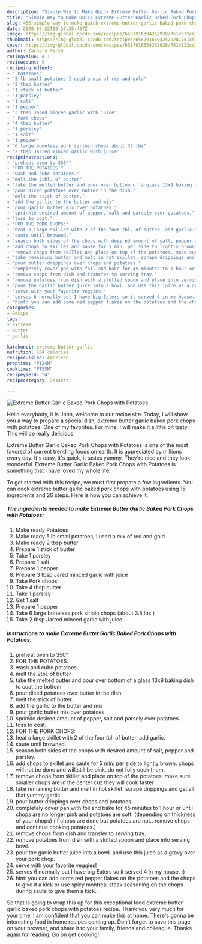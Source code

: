```yaml
---
description: "Simple Way to Make Quick Extreme Butter Garlic Baked Pork Chops with Potatoes"
title: "Simple Way to Make Quick Extreme Butter Garlic Baked Pork Chops with Potatoes"
slug: 456-simple-way-to-make-quick-extreme-butter-garlic-baked-pork-chops-with-potatoes
date: 2020-06-22T19:37:35.457Z
image: https://img-global.cpcdn.com/recipes/6587916304252928/751x532cq70/extreme-butter-garlic-baked-pork-chops-with-potatoes-recipe-main-photo.jpg
thumbnail: https://img-global.cpcdn.com/recipes/6587916304252928/751x532cq70/extreme-butter-garlic-baked-pork-chops-with-potatoes-recipe-main-photo.jpg
cover: https://img-global.cpcdn.com/recipes/6587916304252928/751x532cq70/extreme-butter-garlic-baked-pork-chops-with-potatoes-recipe-main-photo.jpg
author: Zachary Marsh
ratingvalue: 4.1
reviewcount: 9
recipeingredient:
- " Potatoes"
- "5 lb small potatoes I used a mix of red and gold"
- "2 tbsp butter"
- "1 stick of butter"
- "1 parsley"
- "1 salt"
- "1 pepper"
- "3 tbsp Jared minced garlic with juice"
- " Pork chops"
- "4 tbsp butter"
- "1 parsley"
- "1 salt"
- "1 pepper"
- "6 large boneless pork sirloin chops about 35 lbs"
- "2 tbsp Jarred minced garlic with juice"
recipeinstructions:
- "preheat oven to 350°"
- "FOR THE POTATOES:"
- "wash and cube potatoes."
- "melt the 2tbl. of butter"
- "take the melted butter and pour over bottom of a glass 13x9 baking dish to coat the bottom"
- "pour diced potatoes over butter in the dish."
- "melt the stick of butter."
- "add the garlic to the butter and mix"
- "pour garlic butter mix over potatoes."
- "sprinkle desired amount of pepper, salt and parsely over potatoes."
- "toss to coat."
- "FOR THE PORK CHOPS:"
- "heat a large skillet with 2 of the four tbl. of butter. add garlic."
- "saute until browned."
- "season both sides of the chops with desired amount of salt, pepper and parsley."
- "add chops to skillet and saute for 5 min. per side to lightly brown. chops will not be done and will.still be pink. do not fully cook them."
- "remove chops from skillet and place on top of the potatoes. make sure smaller chops are in the center cuz they will cook faster"
- "take remaining butter and melt in hot skillet. scrape drippings and get all that yummy garlic."
- "pour butter drippings over chops and potatoes."
- "completely cover pan with foil and bake for 45 minutes to 1 hour or until chops are no longer pink and potatoes are soft. (depending on thickness of your chops) (if chops are done but potatoes are not.. remove chops and continue cooking potatoes.)"
- "remove chops from dish and transfer to serving tray."
- "remove potatoes from dish with a slotted spoon and place into serving bowl."
- "pour the garlic butter juice into a bowl. and use this juice as a gravy over your pork chop."
- "serve with your favorite veggies!"
- "serves 6 normally but I have big Eaters so it served 4 in my house. :)"
- "hint: you can add some red pepper flakes on the potatoes and the chops to give it a kick or use spicy montreal steak seasoning on the chops during saute to give them a kick.."
categories:
- Recipe
tags:
- extreme
- butter
- garlic

katakunci: extreme butter garlic 
nutrition: 164 calories
recipecuisine: American
preptime: "PT24M"
cooktime: "PT55M"
recipeyield: "4"
recipecategory: Dessert

---
```



![Extreme Butter Garlic Baked Pork Chops with Potatoes](https://img-global.cpcdn.com/recipes/6587916304252928/751x532cq70/extreme-butter-garlic-baked-pork-chops-with-potatoes-recipe-main-photo.jpg)

Hello everybody, it is John, welcome to our recipe site. Today, I will show you a way to prepare a special dish, extreme butter garlic baked pork chops with potatoes. One of my favorites. For mine, I will make it a little bit tasty. This will be really delicious.



Extreme Butter Garlic Baked Pork Chops with Potatoes is one of the most favored of current trending foods on earth. It is appreciated by millions every day. It's easy, it's quick, it tastes yummy. They're nice and they look wonderful. Extreme Butter Garlic Baked Pork Chops with Potatoes is something that I have loved my whole life.


To get started with this recipe, we must first prepare a few ingredients. You can cook extreme butter garlic baked pork chops with potatoes using 15 ingredients and 26 steps. Here is how you can achieve it.

<!--inarticleads1-->

##### The ingredients needed to make Extreme Butter Garlic Baked Pork Chops with Potatoes:

1. Make ready  Potatoes
1. Make ready 5 lb small potatoes, I used a mix of red and gold
1. Make ready 2 tbsp butter
1. Prepare 1 stick of butter
1. Take 1 parsley
1. Prepare 1 salt
1. Prepare 1 pepper
1. Prepare 3 tbsp Jared minced garlic with juice
1. Take  Pork chops
1. Take 4 tbsp butter
1. Take 1 parsley
1. Get 1 salt
1. Prepare 1 pepper
1. Take 6 large boneless pork sirloin chops (about 3.5 lbs.)
1. Take 2 tbsp Jarred minced garlic with juice




<!--inarticleads2-->

##### Instructions to make Extreme Butter Garlic Baked Pork Chops with Potatoes:

1. preheat oven to 350°
1. FOR THE POTATOES:
1. wash and cube potatoes.
1. melt the 2tbl. of butter
1. take the melted butter and pour over bottom of a glass 13x9 baking dish to coat the bottom
1. pour diced potatoes over butter in the dish.
1. melt the stick of butter.
1. add the garlic to the butter and mix
1. pour garlic butter mix over potatoes.
1. sprinkle desired amount of pepper, salt and parsely over potatoes.
1. toss to coat.
1. FOR THE PORK CHOPS:
1. heat a large skillet with 2 of the four tbl. of butter. add garlic.
1. saute until browned.
1. season both sides of the chops with desired amount of salt, pepper and parsley.
1. add chops to skillet and saute for 5 min. per side to lightly brown. chops will not be done and will.still be pink. do not fully cook them.
1. remove chops from skillet and place on top of the potatoes. make sure smaller chops are in the center cuz they will cook faster
1. take remaining butter and melt in hot skillet. scrape drippings and get all that yummy garlic.
1. pour butter drippings over chops and potatoes.
1. completely cover pan with foil and bake for 45 minutes to 1 hour or until chops are no longer pink and potatoes are soft. (depending on thickness of your chops) (if chops are done but potatoes are not.. remove chops and continue cooking potatoes.)
1. remove chops from dish and transfer to serving tray.
1. remove potatoes from dish with a slotted spoon and place into serving bowl.
1. pour the garlic butter juice into a bowl. and use this juice as a gravy over your pork chop.
1. serve with your favorite veggies!
1. serves 6 normally but I have big Eaters so it served 4 in my house. :)
1. hint: you can add some red pepper flakes on the potatoes and the chops to give it a kick or use spicy montreal steak seasoning on the chops during saute to give them a kick..




So that is going to wrap this up for this exceptional food extreme butter garlic baked pork chops with potatoes recipe. Thank you very much for your time. I am confident that you can make this at home. There's gonna be interesting food in home recipes coming up. Don't forget to save this page on your browser, and share it to your family, friends and colleague. Thanks again for reading. Go on get cooking!
